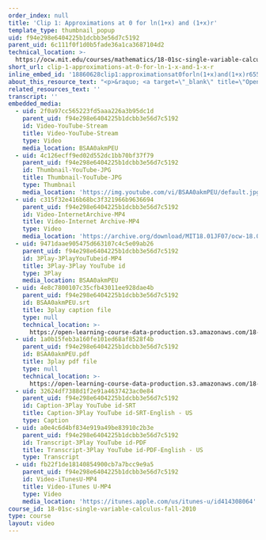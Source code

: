 ```yaml
---
order_index: null
title: 'Clip 1: Approximations at 0 for ln(1+x) and (1+x)r'
template_type: thumbnail_popup
uid: f94e298e6404225b1dcbb3e56d7c5192
parent_uid: 6c111f0f1d0b5fade36a1ca3687104d2
technical_location: >-
  https://ocw.mit.edu/courses/mathematics/18-01sc-single-variable-calculus-fall-2010/unit-2-applications-of-differentiation/part-a-approximation-and-curve-sketching/session-23-linear-approximation/clip-1-approximations-at-0-for-ln-1-x-and-1-x-r
short_url: clip-1-approximations-at-0-for-ln-1-x-and-1-x-r
inline_embed_id: '18860628clip1:approximationsat0forln(1+x)and(1+x)r65581766'
about_this_resource_text: "<p>&raquo; <a target=\"_blank\" title=\"Open in a new window.\" href=\"./resolveuid/29f7e8b35ecc89da1c7b8c2b6e7e9220\">Accompanying Notes (PDF)</a></p>\r\n<p class=\"scholar_medsm\">From Lecture 9 of <a href=\"http://ocw.mit.edu/courses/mathematics/18-01-single-variable-calculus-fall-2006/video-lectures/\"><em>18.01 Single Variable Calculus, Fall 2006</em></a></p>"
related_resources_text: ''
transcript: ''
embedded_media:
  - uid: 2f0a97cc565223fd5aaa226a3b95dc1d
    parent_uid: f94e298e6404225b1dcbb3e56d7c5192
    id: Video-YouTube-Stream
    title: Video-YouTube-Stream
    type: Video
    media_location: BSAA0akmPEU
  - uid: 4c126ecff9ed02d552dc1bb70bf37f79
    parent_uid: f94e298e6404225b1dcbb3e56d7c5192
    id: Thumbnail-YouTube-JPG
    title: Thumbnail-YouTube-JPG
    type: Thumbnail
    media_location: 'https://img.youtube.com/vi/BSAA0akmPEU/default.jpg'
  - uid: c315f32e416b68bc3f321966b9636694
    parent_uid: f94e298e6404225b1dcbb3e56d7c5192
    id: Video-InternetArchive-MP4
    title: Video-Internet Archive-MP4
    type: Video
    media_location: 'https://archive.org/download/MIT18.01JF07/ocw-18.01-f07-lec09_300k.mp4'
  - uid: 9471daae905475d663107c4c5e09ab26
    parent_uid: f94e298e6404225b1dcbb3e56d7c5192
    id: 3Play-3PlayYouTubeid-MP4
    title: 3Play-3Play YouTube id
    type: 3Play
    media_location: BSAA0akmPEU
  - uid: 4e8c7800107c35cfb43011ee928dae4b
    parent_uid: f94e298e6404225b1dcbb3e56d7c5192
    id: BSAA0akmPEU.srt
    title: 3play caption file
    type: null
    technical_location: >-
      https://open-learning-course-data-production.s3.amazonaws.com/18-01sc-single-variable-calculus-fall-2010/f25c90ec2ea21d9254fbff28dd6710b8_BSAA0akmPEU.srt
  - uid: 1a0b15feb3a160fe101ed68af8528f4b
    parent_uid: f94e298e6404225b1dcbb3e56d7c5192
    id: BSAA0akmPEU.pdf
    title: 3play pdf file
    type: null
    technical_location: >-
      https://open-learning-course-data-production.s3.amazonaws.com/18-01sc-single-variable-calculus-fall-2010/307bdb599cbf1a8a3395c0d2a02ef337_BSAA0akmPEU.pdf
  - uid: 32624df7388d1f2e91a4637423ac0e84
    parent_uid: f94e298e6404225b1dcbb3e56d7c5192
    id: Caption-3Play YouTube id-SRT
    title: Caption-3Play YouTube id-SRT-English - US
    type: Caption
  - uid: a0e4c6d4bf834e919a49be83910c2b3e
    parent_uid: f94e298e6404225b1dcbb3e56d7c5192
    id: Transcript-3Play YouTube id-PDF
    title: Transcript-3Play YouTube id-PDF-English - US
    type: Transcript
  - uid: fb22f1de18140854900cb7a7bcc9e9a5
    parent_uid: f94e298e6404225b1dcbb3e56d7c5192
    id: Video-iTunesU-MP4
    title: Video-iTunes U-MP4
    type: Video
    media_location: 'https://itunes.apple.com/us/itunes-u/id414308064'
course_id: 18-01sc-single-variable-calculus-fall-2010
type: course
layout: video
---
```

